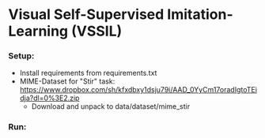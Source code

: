 # Visual Self-Supervised Imitation-Learning (VSSIL)

### Setup:

* Install requirements from requirements.txt
* MIME-Dataset for "Stir" task: https://www.dropbox.com/sh/kfxdbxy1dsju79i/AAD_0YyCm17oradIgtoTEidja?dl=0%3E2.zip
    * Download and unpack to data/dataset/mime_stir
  
### Run:
